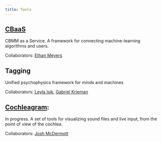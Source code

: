 ```yaml
---
title: Tools
---
```


## [CBaaS](https://github.com/CBMM/CBaaS)
CBMM as a Service. A framework for connecting machine-learning algorithms and users.

Collaborators: [Ethan Meyers](http://emeyers.scripts.mit.edu/emeyers/)


## Tagging
Unified psychophysics framework for minds and machines

Collaborators: [Leyla Isik](http://web.mit.edu/~lisik/www/), [Gabriel Krieman](http://klab.tch.harvard.edu/#sthash.XUWvZxYd.dpbs)


## [Cochleagram](https://github.com/CBMM/cochleagram):

In progress. A set of tools for visualizing sound files and live input, from the point of view of the cochlea.

Collaborators: [Josh McDermott](http://web.mit.edu/jhm/www/)
